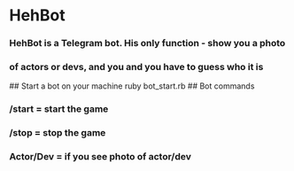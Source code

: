 # HehBot
<h3>HehBot is a Telegram bot. His only function - show you a photo</h3>
<h3>of actors or devs, and you and you have to guess who it is</h3>
## Start a bot on your machine
ruby bot_start.rb
## Bot  commands
<h3>/start = start the game</h3>
<h3>/stop = stop the game</h3>
<h3>Actor/Dev = if you see photo of actor/dev</h3>